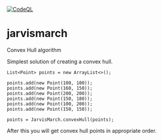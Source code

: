 [![CodeQL](https://github.com/dawidswiton/jarvismarch/actions/workflows/codeql.yml/badge.svg)](https://github.com/dawidswiton/jarvismarch/actions/workflows/codeql.yml)
# jarvismarch
Convex Hull algorithm

Simplest solution of creating a convex hull.

```
List<Point> points = new ArrayList<>();

points.add(new Point(100, 100));
points.add(new Point(160, 150));
points.add(new Point(200, 200));
points.add(new Point(150, 180));
points.add(new Point(100, 200));
points.add(new Point(150, 150));

points = JarvisMarch.convexHull(points);
```

After this you will get convex hull points in appropriate order.
